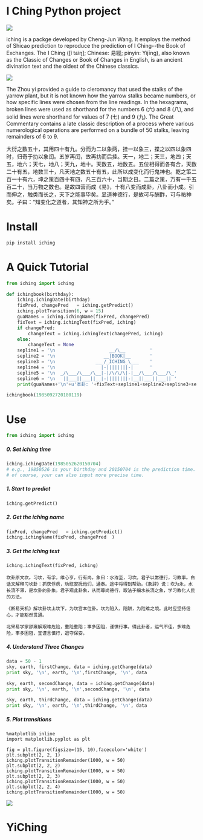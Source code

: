 

# I Ching Python project

![](https://upload.wikimedia.org/wikipedia/commons/thumb/3/35/I_Ching_Song_Dynasty_print.jpg/440px-I_Ching_Song_Dynasty_print.jpg)

iching is a packge developed by Cheng-Jun Wang. It employs the method of Shicao prediction to reproduce the prediction of I Ching--the Book of Exchanges. The I Ching ([î tɕíŋ]; Chinese: 易經; pinyin: Yìjīng), also known as the Classic of Changes or Book of Changes in English, is an ancient divination text and the oldest of the Chinese classics.

![](https://upload.wikimedia.org/wikipedia/commons/thumb/a/a1/Yarrow_stalks_for_I_Ching.JPG/440px-Yarrow_stalks_for_I_Ching.JPG)

The Zhou yi provided a guide to cleromancy that used the stalks of the yarrow plant, but it is not known how the yarrow stalks became numbers, or how specific lines were chosen from the line readings. In the hexagrams, broken lines were used as shorthand for the numbers 6 (六) and 8 (八), and solid lines were shorthand for values of 7 (七) and 9 (九). The Great Commentary contains a late classic description of a process where various numerological operations are performed on a bundle of 50 stalks, leaving remainders of 6 to 9.

大衍之数五十，其用四十有九。分而为二以象两，挂一以象三，揲之以四以象四时，归奇于扐以象闰。五岁再闰，故再扐而后挂。天一，地二；天三，地四；天五，地六；天七，地八；天九，地十。天数五，地数五。五位相得而各有合，天数二十有五，地数三十，凡天地之数五十有五，此所以成变化而行鬼神也。乾之策二百一十有六，坤之策百四十有四，凡三百六十，当期之日。二篇之策，万有一千五百二十，当万物之数也。是故四营而成《易》，十有八变而成卦，八卦而小成。引而伸之，触类而长之，天下之能事毕矣。显道神德行，是故可与酬酢，可与祐神矣。子曰：“知变化之道者，其知神之所为乎。”

# Install
```python
pip install iching
```

# A Quick Tutorial

```python
from iching import iching

def ichingbook(birthday):
    iching.ichingDate(birthday)
    fixPred, changePred   = iching.getPredict()
    iching.plotTransition(6, w = 15)
    guaNames = iching.ichingName(fixPred, changePred) 
    fixText = iching.ichingText(fixPred, iching)
    if changePred:
        changeText = iching.ichingText(changePred, iching)
    else:
        changeText = None
    sepline1 = '\n                    __/\__         '
    sepline2 = '\n                  __|BOOK|__       '
    sepline3 = '\n               ___/_ICHING_\___    '
    sepline4 = '\n                 |-||||||||-|      '
    sepline5 = '\n  _/\___/\___/\__|-|/\/\/\|-|__/\___/\___/\_'
    sepline6 = '\n   ||___||___||__|-||||||||-|__||___||___|| '
    print(guaNames+'\n'+u'本卦: '+fixText+sepline1+sepline2+sepline3+sepline4+sepline5+sepline6+'\n\n\n'+u'变卦: '+changeText)

ichingbook(1985092720180119)
```

# Use

```python
from iching import iching
```

##### 0. Set iching time

```python
iching.ichingDate(1985052620150704) 
# e.g., 19850526 is your birthday and 20150704 is the prediction time.
# of course, your can also input more precise time.
```

##### 1. Start to predict
```python
iching.getPredict()
```

##### 2. Get the iching name
```python
fixPred, changePred   = iching.getPredict()
iching.ichingName(fixPred, changePred  )
```

##### 3. Get the iching text

```python
iching.ichingText(fixPred, iching)
```


	坎卦原文坎。习坎，有孚，维心亨，行有尚。象曰：水洊至，习坎。君子以常德行，习教事。白话文解释习坎卦：抓获俘虏，劝慰安抚他们，通泰。途中将得到帮助。《象辞》说：坎为永，水长流不滞，是坎卦的卦象。君子观此卦象，从而尊尚德行，取法于细水长流之象，学习教化人民的方法。

	《断易天机》解坎卦坎上坎下，为坎宫本位卦。坎为陷入、陷阱，为险难之境。此时应坚持信心，才能豁然贯通。

	北宋易学家邵雍解艰难危险，重险重陷；事多困阻，谨慎行事。得此卦者，运气不佳，多难危险，事多困阻，宜谨言慎行，退守保安。



##### 4. Understand Three Changes

```python
data = 50 - 1
sky, earth, firstChange, data = iching.getChange(data)
print sky, '\n', earth, '\n',firstChange, '\n', data

sky, earth, secondChange, data = iching.getChange(data)
print sky, '\n', earth, '\n',secondChange, '\n', data

sky, earth, thirdChange, data = iching.getChange(data)
print sky, '\n', earth, '\n',thirdChange, '\n', data
```

##### 5. Plot transitions

```pytnon
%matplotlib inline
import matplotlib.pyplot as plt

fig = plt.figure(figsize=(15, 10),facecolor='white')
plt.subplot(2, 2, 1)
iching.plotTransitionRemainder(1000, w = 50)
plt.subplot(2, 2, 2)
iching.plotTransitionRemainder(1000, w = 50)
plt.subplot(2, 2, 3)
iching.plotTransitionRemainder(1000, w = 50)
plt.subplot(2, 2, 4)
iching.plotTransitionRemainder(1000, w = 50)
```


![](http://7lrzgn.com1.z0.glb.clouddn.com/download.png)


# YiChing
